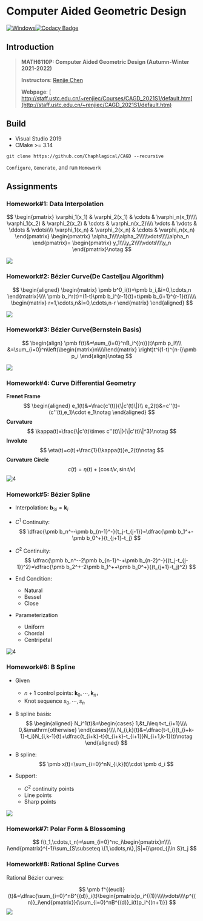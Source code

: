 # Computer Aided Geometric Design

[![Windows](https://github.com/Chaphlagical/CAGD/actions/workflows/windows.yml/badge.svg)](https://github.com/Chaphlagical/CAGD/actions/workflows/windows.yml)[![Codacy Badge](https://app.codacy.com/project/badge/Grade/7d1444c2898c40a3a70ea9e2f6903929)](https://www.codacy.com/gh/Chaphlagical/CAGD/dashboard?utm_source=github.com&amp;utm_medium=referral&amp;utm_content=Chaphlagical/CAGD&amp;utm_campaign=Badge_Grade)

## Introduction

> **MATH6110P: Computer Aided Geometric Design (Autumn-Winter 2021-2022)**
>
> **Instructors**: [Renjie Chen](http://staff.ustc.edu.cn/~renjiec)
>
> **Webpage**: [ http://staff.ustc.edu.cn/~renjiec/Courses/CAGD_2021S1/default.htm](http://staff.ustc.edu.cn/~renjiec/CAGD_2021S1/default.htm)

## Build

* Visual Studio 2019
* CMake >= 3.14

```
git clone https://github.com/Chaphlagical/CAGD --recursive
```

`Configure`, `Generate`, and run `Homework`

## Assignments

### Homework#1: Data Interpolation

$$
\begin{pmatrix}
		\varphi_1(x_1) & \varphi_2(x_1) & \cdots & \varphi_n(x_1)\\\\
		\varphi_1(x_2) & \varphi_2(x_2) & \cdots & \varphi_n(x_2)\\\\
		\vdots & \vdots & \ddots & \vdots\\\\
		\varphi_1(x_n) & \varphi_2(x_n) & \cdots & \varphi_n(x_n)
	\end{pmatrix}
	\begin{pmatrix}
		\alpha_1\\\\\alpha_2\\\\\vdots\\\\\alpha_n
	\end{pmatrix}=
	\begin{pmatrix}
		y_1\\\\y_2\\\\\vdots\\\\y_n
	\end{pmatrix}\notag
$$

![](images/1.gif)

### Homework#2: Bézier Curve(De Casteljau Algorithm)

$$
\begin{aligned}
		\begin{matrix}
			\pmb b^0_i(t)=\pmb b_i,&i=0,\cdots,n
		\end{matrix}\\\\
		\pmb b_i^r(t)=(1-t)\pmb b_i^{r-1}(t)+t\pmb b_{i+1}^{r-1}(t)\\\\
		\begin{matrix}
			r=1,\cdots,n&i=0,\cdots,n-r
		\end{matrix}
	\end{aligned}
$$

![](images/2.gif)

### Homework#3: Bézier Curve(Bernstein Basis)

$$
\begin{align}
\pmb f(t)&=\sum_{i=0}^nB_i^{(n)}(t)\pmb p_i\\\\
&=\sum_{i=0}^n\left(\begin{matrix}n\\\\i\end{matrix} \right)t^i(1-t)^{n-i}\pmb p_i
\end{align}\notag
$$

![](images/3.gif)

### Homework#4: Curve Differential Geometry

**Frenet Frame**
$$
\begin{aligned}
		e_1(t)&=\frac{c'(t)}{\|c'(t)\|}\\
		e_2(t)&=c''(t)-(c''(t),e_1)\cdot e_1\notag
	\end{aligned}
$$
**Curvature**
$$
\kappa(t)=\frac{\|c'(t)\times c''(t)\|}{\|c'(t)\|^3}\notag
$$
**Involute**
$$
\eta(t)=c(t)+\frac{1}{\kappa(t)}e_2(t)\notag
$$
**Curvature Circle**
$$
c(t)=\eta(t)+(\cos t/\kappa, \sin t/\kappa)
$$
![4](images/4.gif)

### Homework#5: Bézier Spline

* Interpolation: $\pmb b_{3i}=\pmb k_i$

* $C^1$ Continuity:
  $$
  \dfrac{\pmb b_n^--\pmb b_{n-1}^-}{t_j-t_{j-1}}=\dfrac{\pmb b_1^+-\pmb b_0^+}{t_{j+1}-t_j}
  $$

* $C^2$ Continuity:
  $$
  \dfrac{\pmb b_n^--2\pmb b_{n-1}^-+\pmb b_{n-2}^-}{(t_j-t_{j-1})^2}=\dfrac{\pmb b_2^+-2\pmb b_1^++\pmb b_0^+}{(t_{j+1}-t_j)^2}
  $$

* End Condition:

  * Natural
  * Bessel
  * Close

* Parameterization

  * Uniform
  * Chordal
  * Centripetal

![4](images/5.gif)

### Homework#6: B Spline

* Given

  *  $n+1$ control points: $\pmb k_0,\cdots,\pmb k_n$，
  * Knot sequence $s_0,\cdots,s_n$

* B spline basis:
  $$
  \begin{aligned}
  		N_i^1(t)&=\begin{cases}
  		1,&t_i\leq t<t_{i+1}\\\\ 0,&\mathrm{otherwise}
  		\end{cases}\\\\
  		N_{i,k}(t)&=\dfrac{t-t_i}{t_{i+k-1}-t_i}N_{i,k-1}(t)+\dfrac{t_{i+k}-t}{t_{i+k}-t_{i+1}}N_{i+1,k-1}(t)\notag
  	\end{aligned}
  $$

* B spline:
  $$
  \pmb x(t)=\sum_{i=0}^nN_{i,k}(t)\cdot \pmb d_i
  $$

* Support:
  * $C^2$ continuity points
  * Line points
  * Sharp points

![](images/6.gif)

### Homework#7: Polar Form & Blossoming

$$
f(t_1,\cdots,t_n)=\sum_{i=0}^nc_i\begin{pmatrix}n\\\\ i\end{pmatrix}^{-1}\sum_{S\subseteq \{1,\cdots,n\},|S|=i}\prod_{j\in S}t_j
$$

### Homework#8: Rational Spline Curves

Rational Bézier curves:

$$
\pmb f^{(eucl)}(t)&=\dfrac{\sum_{i=0}^nB^{(d)}_i(t)\begin{pmatrix}p_i^{(1)}\\\\\vdots\\\\p^{(n)}_i\end{pmatrix}}{\sum_{i=0}^nB^{(d)}_i(t)p_i^{(n+1)}}
$$
![](images/8.gif)

